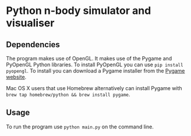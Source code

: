 Python n-body simulator and visualiser
======================================

Dependencies
------------
The program makes use of OpenGL. It makes use of the Pygame and PyOpenGL Python libraries. To install PyOpenGL you can use `pip install pyopengl`. To install you can download a Pygame installer from the [Pygame website](http://www.pygame.org/download.shtml). 

Mac OS X users that use Homebrew alternatively can install Pygame with `brew tap homebrew/python && brew install pygame`.

Usage
-----
To run the program use `python main.py` on the command line.
